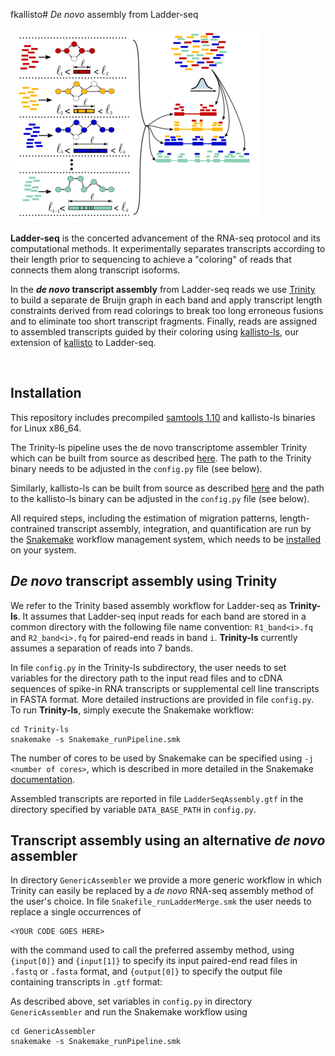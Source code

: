 fkallisto# *De novo* assembly from Ladder-seq

![Ladder-Seq Assembly pipeline](/AssemblyImage400.png)


**Ladder-seq**  is the concerted advancement of the RNA-seq protocol and its computational methods. It experimentally separates transcripts according to their length prior to sequencing to achieve a "coloring" of reads that connects them along transcript isoforms.

In the ***de novo* transcript assembly** from Ladder-seq reads we use [Trinity](https://github.com/trinityrnaseq/trinityrnaseq/wiki) to build a separate de Bruijn graph in each band and apply transcript length constraints derived from read colorings to break too long erroneous fusions and to eliminate too short transcript fragments. Finally, reads are assigned to assembled transcripts guided by their coloring using [kallisto-ls](https://github.com/canzarlab/ladderseq_quant), our extension of [kallisto](https://pachterlab.github.io/kallisto/about) to Ladder-seq.

 <br />

## Installation

This repository includes precompiled [samtools 1.10](https://github.com/samtools/samtools/releases) and kallisto-ls binaries for Linux x86_64.

The Trinity-ls pipeline uses the de novo transcriptome assembler Trinity which can be built from source as described [here](https://github.com/trinityrnaseq/trinityrnaseq/wiki/Installing-Trinity). The path to the Trinity binary needs to be adjusted in the `config.py` file (see below).

Similarly, kallisto-ls can be built from source as described [here](https://github.com/canzarlab/ladderseq_quant) and the path to the kallisto-ls binary can be adjusted in the `config.py` file (see below).

All required steps, including the estimation of migration patterns, length-contrained transcript assembly, integration, and quantification are run by the [Snakemake](https://snakemake.readthedocs.io/en/stable/) workflow management system, which needs to be [installed](https://snakemake.readthedocs.io/en/stable/getting_started/installation.html) on your system.

## *De novo* transcript assembly using Trinity

We refer to the Trinity based assembly workflow for Ladder-seq as __Trinity-ls__. It assumes that Ladder-seq input reads for each band are stored in a common directory with the following file name convention: ```R1_band<i>.fq``` and ```R2_band<i>.fq``` for paired-end reads in band ```i```. __Trinity-ls__ currently assumes a separation of reads into 7 bands.

In file `config.py` in the Trinity-ls subdirectory, the user needs to set variables for the directory path to the input read files and to cDNA sequences of spike-in RNA transcripts or supplemental cell line transcripts in FASTA format. More detailed instructions are provided in file `config.py`. To run __Trinity-ls__, simply execute the Snakemake workflow:

```shell
cd Trinity-ls
snakemake -s Snakemake_runPipeline.smk
```
The number of cores to be used by Snakemake can be specified using `-j <number of cores>`, which is described in more detailed in the Snakemake [documentation](https://snakemake.readthedocs.io/en/stable/executing/cli.html#all-options).

Assembled transcripts are reported in file `LadderSeqAssembly.gtf` in the directory specified by variable `DATA_BASE_PATH` in `config.py`.

## Transcript assembly using an alternative *de novo* assembler

In directory `GenericAssembler` we provide a more generic workflow in which Trinity can easily be replaced by a *de novo* RNA-seq assembly method of the user's choice.
In file `Snakefile_runLadderMerge.smk` the user needs to replace a single occurrences of
```shell
<YOUR CODE GOES HERE>
```
with the command used to call the preferred assemby method, using `{input[0]}` and `{input[1]}` to specify its input paired-end read files in `.fastq` or `.fasta` format, and `{output[0]}` to specify the output file containing transcripts in `.gtf` format:

As described above, set variables in `config.py` in directory `GenericAssembler` and run the Snakemake workflow using

```shell
cd GenericAssembler
snakemake -s Snakemake_runPipeline.smk
```
